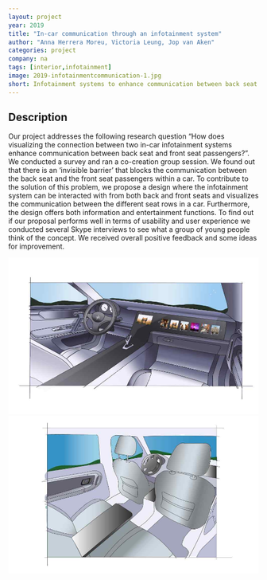 ```yaml
---
layout: project
year: 2019
title: "In-car communication through an infotainment system"
author: "Anna Herrera Moreu, Victoria Leung, Jop van Aken"
categories: project
company: na
tags: [interior,infotainment]
image: 2019-infotainmentcommunication-1.jpg
short: Infotainment systems to enhance communication between back seat and front seat passengers.
---
```


## Description
Our project addresses the following research question “How does visualizing the connection between two in-car infotainment systems enhance communication between back seat and front seat passengers?”. We conducted a survey and ran a co-creation group session. We found out that there is an ‘invisible barrier’ that blocks the communication between the back seat and the front seat passengers within a car. To contribute to the solution of this problem, we propose a design where the infotainment system can be interacted with from both back and front seats and visualizes the communication between the different seat rows in a car. Furthermore, the design offers both information and entertainment functions. To find out if our proposal performs well in terms of usability and user experience we conducted several Skype interviews to see what a group of young people think of the concept. We received overall positive feedback and some ideas for improvement.

<div class="project-image">
  <img src="/assets/img/2019-infotainmentcommunication-2.jpg">
</div>
<div class="project-image">
  <img src="/assets/img/2019-infotainmentcommunication-3.jpg">
</div>